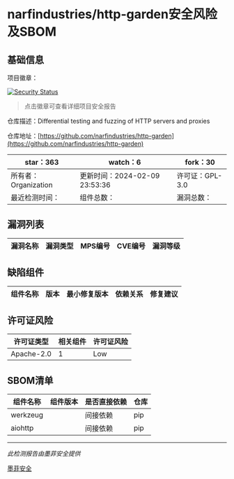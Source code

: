 # narfindustries/http-garden安全风险及SBOM

## 基础信息

项目徽章：

[![Security Status](https://www.murphysec.com/platform3/v31/badge/1756023930985230336.svg)](https://www.murphysec.com/console/report/1755297795387166720/1756023930985230336)

> 点击徽章可查看详细项目安全报告

仓库描述：Differential testing and fuzzing of HTTP servers and proxies

仓库地址：[https://github.com/narfindustries/http-garden](https://github.com/narfindustries/http-garden)

| star：363 | watch：6 | fork：30 |
| ----------- | -------------- | ------------ |
| 所有者：Organization | 更新时间：2024-02-09 23:53:36 | 许可证：GPL-3.0 |
| 最近检测时间： | 组件总数： | 漏洞总数： |




## 漏洞列表

| 漏洞名称 | 漏洞类型 | MPS编号 | CVE编号 | 漏洞等级 |
| ------- | ------ | ------- | ------ | ----- |





## 缺陷组件

| 组件名称 | 版本 | 最小修复版本 | 依赖关系 | 修复建议 |
| -------- | ---- | ------------ | -------- | -------- |





## 许可证风险

| 许可证类型 | 相关组件 | 许可证风险 |
| ---------- | -------- | ---------- |
|Apache-2.0|1|Low|




## SBOM清单

| 组件名称 | 组件版本 | 是否直接依赖 | 仓库 |
| -------- | -------- | ------------ | ---- |
|werkzeug||间接依赖|pip|
|aiohttp||间接依赖|pip|


------

*此检测报告由墨菲安全提供*

[墨菲安全](www.murphysec.com)